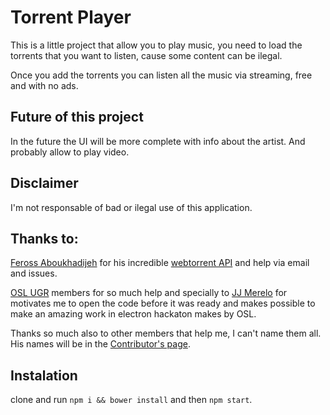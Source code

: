# Torrent Player

This is a little project that allow you to play music, you need to load the torrents that you want to listen, cause some content can be ilegal.

Once you add the torrents you can listen all the music via streaming, free and with no ads.


## Future of this project

In the future the UI will be more complete with info about the artist. And probably allow to play video.


## Disclaimer

I'm not responsable of bad or ilegal use of this application.

## Thanks to:

[Feross Aboukhadijeh](https://github.com/feross) for his incredible [webtorrent API](https://github.com/feross/webtorrent/blob/master/docs/api.md) and help via email and issues.

[OSL UGR](http://osl.ugr.es/) members for so much help and specially to [JJ Merelo](https://github.com/JJ) for motivates me to open the code before it was ready and makes possible to make an amazing work in electron hackaton makes by OSL.

Thanks so much also to other members that help me, I can't name them all. His names will be in the [Contributor's page](https://github.com/rafaelleru/torrent_player/network/members).

## Instalation

clone and run  ``npm i && bower install`` and then ``npm start``.
